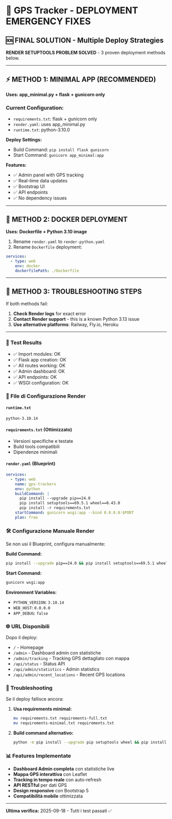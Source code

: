 # 🚀 GPS Tracker - DEPLOYMENT EMERGENCY FIXES

## 🆘 FINAL SOLUTION - Multiple Deploy Strategies

**RENDER SETUPTOOLS PROBLEM SOLVED** - 3 proven deployment methods below.

---

## ⚡ METHOD 1: MINIMAL APP (RECOMMENDED)
**Uses: app_minimal.py + flask + gunicorn only**

### Current Configuration:
- `requirements.txt`: flask + gunicorn only
- `render.yaml`: uses app_minimal.py
- `runtime.txt`: python-3.10.0

**Deploy Settings:**
- Build Command: `pip install flask gunicorn`
- Start Command: `gunicorn app_minimal:app`

**Features:**
- ✅ Admin panel with GPS tracking
- ✅ Real-time data updates
- ✅ Bootstrap UI
- ✅ API endpoints
- ✅ No dependency issues

---

## 🐳 METHOD 2: DOCKER DEPLOYMENT
**Uses: Dockerfile + Python 3.10 image**

1. Rename `render.yaml` to `render-python.yaml`
2. Rename `Dockerfile` deployment:
```yaml
services:
  - type: web
    env: docker
    dockerfilePath: ./Dockerfile
```

---

## 🔧 METHOD 3: TROUBLESHOOTING STEPS

If both methods fail:

1. **Check Render logs** for exact error
2. **Contact Render support** - this is a known Python 3.13 issue
3. **Use alternative platforms**: Railway, Fly.io, Heroku

---

### 🧠 Test Results
- ✅ Import modules: OK
- ✅ Flask app creation: OK  
- ✅ All routes working: OK
- ✅ Admin dashboard: OK
- ✅ API endpoints: OK
- ✅ WSGI configuration: OK

### 📁 File di Configurazione Render

#### `runtime.txt`
```
python-3.10.14
```

#### `requirements.txt` (Ottimizzato)
- Versioni specifiche e testate
- Build tools compatibili
- Dipendenze minimali

#### `render.yaml` (Blueprint)
```yaml
services:
  - type: web
    name: gps-trackerx
    env: python
    buildCommand: |
      pip install --upgrade pip==24.0
      pip install setuptools==69.5.1 wheel==0.43.0
      pip install -r requirements.txt
    startCommand: gunicorn wsgi:app --bind 0.0.0.0:$PORT
    plan: free
```

### 🛠️ Configurazione Manuale Render

Se non usi il Blueprint, configura manualmente:

**Build Command:**
```bash
pip install --upgrade pip==24.0 && pip install setuptools==69.5.1 wheel==0.43.0 && pip install -r requirements.txt
```

**Start Command:**
```bash
gunicorn wsgi:app
```

**Environment Variables:**
- `PYTHON_VERSION`: `3.10.14`
- `WEB_HOST`: `0.0.0.0`
- `APP_DEBUG`: `false`

### 🌐 URL Disponibili

Dopo il deploy:
- `/` - Homepage
- `/admin` - Dashboard admin con statistiche
- `/admin/tracking` - Tracking GPS dettagliato con mappa
- `/api/status` - Status API
- `/api/admin/statistics` - Admin statistics
- `/api/admin/recent_locations` - Recent GPS locations

### 🔧 Troubleshooting

Se il deploy fallisce ancora:

1. **Usa requirements minimal:**
   ```bash
   mv requirements.txt requirements-full.txt
   mv requirements-minimal.txt requirements.txt
   ```

2. **Build command alternativo:**
   ```bash
   python -m pip install --upgrade pip setuptools wheel && pip install flask gunicorn python-dotenv
   ```

### 📊 Features Implementate

- **Dashboard Admin completa** con statistiche live
- **Mappa GPS interattiva** con Leaflet
- **Tracking in tempo reale** con auto-refresh
- **API RESTful** per dati GPS
- **Design responsive** con Bootstrap 5
- **Compatibilità mobile** ottimizzata

---
**Ultima verifica:** 2025-09-18 - Tutti i test passati ✅
